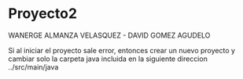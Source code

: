 # Proyecto2
WANERGE ALMANZA VELASQUEZ - DAVID GOMEZ AGUDELO

Si al iniciar el proyecto sale error, entonces crear un nuevo proyecto y cambiar solo la carpeta java incluida en la siguiente direccion ../src/main/java

